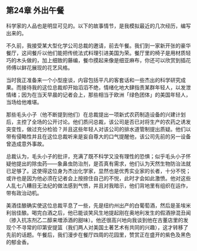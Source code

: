 ## 第24章 外出午餐

科学家的人品也是明显可见的。以下的故事情节，是我模拟最近的几次经历，编写出来的。

不久前，我接受某大型化学公司总裁的邀请，前去午餐。我们到一家新开张的豪华餐厅，这间餐斤以他们能把传统法式料理引进美国为荣。餐厅里的椅子是用材质轻巧的木头做的，加上细致的藤编，餐巾摸起来像是细亚麻布，你还可以欣赏到插花师傅以鲜花展现的花艺风格。

当时我正准备来一个小型座谈，内容包括平凡的客套话和一些杰出的科学研究成果。而接待我的这位总裁却开始滔滔不绝，情绪化地大肆指责某群年轻人，以发泄情绪；因为在当天早晨的记者会上，那些相当于欧洲「绿色团体」的美国年轻人，当场给他难堪。

那些毛头小子（他不断提到他们）在总裁提出一项新式农药制造设备的兴建计划后，主控了全场的公开讨论。他们质问总裁，该公司是否已对将生产的农药之诱发突变性，做过充分检验？并且这些年轻人对该公司的排水道管制提出质疑。他们以带有侵略性并且在这位总裁听来是妄自尊大的口气提醒他，该公司先前的另一设备曾造成意外事故。

总裁认为，毛头小子的批评，充满了既不科学又没有理性的恐惧；似乎毛头小子怀疑他提出的除虫药——象鼻虫防治剂，是否真有需求，他们认为天然生物防治法就已足够了。这使得这位身为杰出化学家，显然也是优秀实业家的长者，十分不悦；或许也是因为他必须在记者会上按捺住自己的不悦，此时才会如此激愤。他对这些人乱七八糟目无法纪的做法感到气愤，并且对我暗示，他们背地里有组织在运作，带有政治动机。

美酒佳酿确实使这位总裁平息了一些，先是纽约州出产的白葡萄酒，然后是圣埃米利翁佳酿。喝完白酒之后，他已能谈笑风生地提起刚在奥地利发生的假酒摻混丑闻（掺入抗冻剂乙二醇来増添酒的甜味）。他还很高兴地向我谈到他在古董店里的发现个不寻常的印第安提篮（我们两人对美国土著艺术有共同的兴趣），这才转移了先前的话题。午餐后，我们漫步在餐厅四周的花园里，赞赏正在盛开的紫色及黑色的郁金香。

